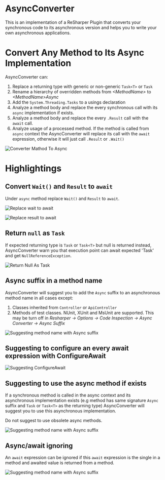 # AsyncConverter

This is an implementation of a ReSharper Plugin that converts your synchronous code to its asynchronous version and helps you to write your own asynchronous applications.

# Convert Any Method to Its Async Implementation

AsyncConverter can:

1. Replace a returning type with generic or non-generic `Task<T>` or `Task`
2. Rename a hierarchy of overridden methods from _&lt;MethodName&gt;_ to _&lt;MethodName&gt;Async_
3. Add the `System.Threading.Tasks` to a usings declaration
4. Analyze a method body and replace the every synchronous call with its `async` implementation if exists.
5. Analyze a method body and replace the every `.Result` call with the `await` call.
6. Analyze usage of a processed method. If the method is called from `async` context the AsyncConverter will replace its call with the `await` expression, otherwise it will just call `.Result` or `.Wait()`

![Converter Mathod To Async](ReadMe/MathodToAsyncConverter.gif)

# Highlightings

## Convert `Wait()` and `Result` to `await`

Under `async` method replace `Wait()` and `Result` to `await`.

![Replace wait to await](ReadMe/ReplaceWait.gif)

![Replace result to await](ReadMe/ReplaceResult.gif)

## Return `null` as `Task`

If expected returning type is `Task` or `Task<T>` but null is returned instead, AsyncConverter warn you that execution point can await expected 'Task' and get `NullReferenceException`.

![Return Null As Task](ReadMe/ReturnNullAsTask.gif)

## Async suffix in a method name

AsyncConverter will suggest you to add the `Async` suffix to an asynchronous method name in all cases except:

1. Classes inherited from `Controller` or `ApiController`
2. Methods of test classes. NUnit, XUnit and MsUnit are supported. This may be turn off in _Resharper &rarr; Options &rarr; Code Inspection &rarr; Async Converter &rarr; Async Suffix_

![Suggesting method name with Async suffix](ReadMe/Naming.gif)

## Suggesting to configure an every await expression with ConfigureAwait

![Suggesting ConfigureAwait](ReadMe/ConfigureAwait.gif)

## Suggesting to use the async method if exists

If a synchronous method is called in the async context and its asynchronous implementation exists (e.g method has same signature `Async` suffix and `Task` or `Task<T>` as the returning type) AsyncConverter will suggest you to use this asynchronous implementation.

Do not suggest to use obsolete async methods.

![Suggesting method name with Async suffix](ReadMe/CanBeUseAsyncMethod.gif)

## Async/await ignoring

An `await` expression can be ignored if this `await` expression is the single in a method and awaited value is returned from a method.

![Suggesting method name with Async suffix](ReadMe/AsyncAwaitMayBeElided.gif)
